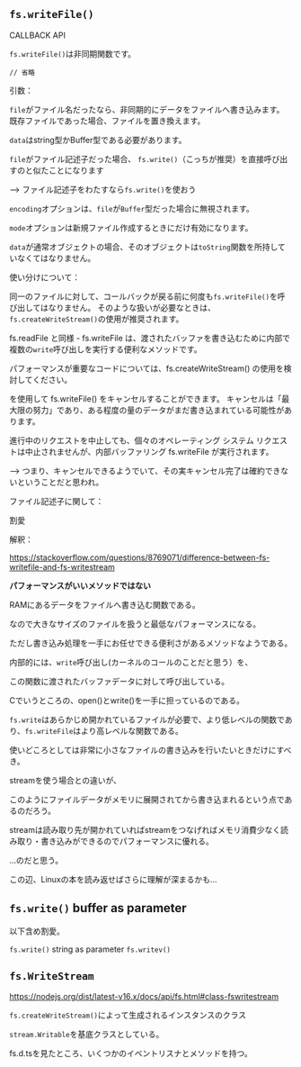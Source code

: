 ## `fs.writeFile()`

CALLBACK API

`fs.writeFile()`は非同期関数です。

```TypeScrpt
// 省略

```

引数：

`file`がファイル名だったなら、非同期的にデータをファイルへ書き込みます。
既存ファイルであった場合、ファイルを置き換えます。

`data`はstring型かBuffer型である必要があります。

`file`がファイル記述子だった場合、
`fs.write()`（こっちが推奨）を直接呼び出すのと似たことになります

--> ファイル記述子をわたすなら`fs.write()`を使おう

`encoding`オプションは、`file`が`Buffer`型だった場合に無視されます。

`mode`オプションは新規ファイル作成するときにだけ有効になります。

`data`が通常オブジェクトの場合、そのオブジェクトは`toString`関数を所持していなくてはなりません。

使い分けについて：

同一のファイルに対して、コールバックが戻る前に何度も`fs.writeFile()`を呼び出してはなりません。
そのような扱いが必要なときは、`fs.createWriteStream()`の使用が推奨されます。

fs.readFile と同様 - fs.writeFile は、渡されたバッファを書き込むために内部で複数の`write`呼び出しを実行する便利なメソッドです。

パフォーマンスが重要なコードについては、fs.createWriteStream() の使用を検討してください。

<AbortSignal> を使用して fs.writeFile() をキャンセルすることができます。
キャンセルは「最大限の努力」であり、ある程度の量のデータがまだ書き込まれている可能性があります。

進行中のリクエストを中止しても、個々のオペレーティング システム リクエストは中止されませんが、内部バッファリング fs.writeFile が実行されます。

--> つまり、キャンセルできるようでいて、その実キャンセル完了は確約できないということだと思われ。

ファイル記述子に関して：

割愛


解釈：

https://stackoverflow.com/questions/8769071/difference-between-fs-writefile-and-fs-writestream

**パフォーマンスがいいメソッドではない**

RAMにあるデータをファイルへ書き込む関数である。

なので大きなサイズのファイルを扱うと最低なパフォーマンスになる。

ただし書き込み処理を一手にお任せできる便利さがあるメソッドなようである。

内部的には、`write`呼び出し(カーネルのコールのことだと思う）を、

この関数に渡されたバッファデータに対して呼び出している。

Cでいうところの、open()とwrite()を一手に担っているのである。

`fs.write`はあらかじめ開かれているファイルが必要で、より低レベルの関数であり、`fs.writeFile`はより高レベルな関数である。

使いどころとしては非常に小さなファイルの書き込みを行いたいときだけにすべき。


streamを使う場合との違いが、

このようにファイルデータがメモリに展開されてから書き込まれるという点であるのだろう。

streamは読み取り先が開かれていればstreamをつなげればメモリ消費少なく読み取り・書き込みができるのでパフォーマンスに優れる。

...のだと思う。

この辺、Linuxの本を読み返せばさらに理解が深まるかも...

## `fs.write()` buffer as parameter

以下含め割愛。

`fs.write()` string as parameter
`fs.writev()`

## `fs.WriteStream`

https://nodejs.org/dist/latest-v16.x/docs/api/fs.html#class-fswritestream

`fs.createWriteStream()`によって生成されるインスタンスのクラス

`stream.Writable`を基底クラスとしている。

fs.d.tsを見たところ、いくつかのイベントリスナとメソッドを持つ。

